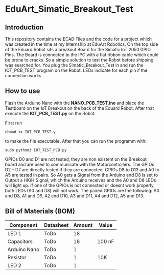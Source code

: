 # EduArt_Simatic_Breakout_Test

## Introduction

This repository contains the ECAD Files and the code for a project which was created in the time at my Internship at EduArt Robotics. On the top side of the Eduard Robot sits a breakout Board for the Simatic IoT 2050 GPIO Pins. The Board is connected to the IPC with a flat ribbon cable which could be prone to cracks. So a simple solution to test the Robot before shipping was searched for. You plug the Simatic_Breakout_Test in and run the IOT_PCB_TEST program on the Robot. LEDs indicate for each pin if the connection works.

## How to use

Flash the Arduino Nano with the **NANO_PCB_TEST.ino** and place the Testboard on the IoT Breakout on the back of the Eduard Robot. After that execute the **IOT_PCB_TEST.py** on the Robot.

First run 
```
chmod +x IOT_PCB_TEST.y
```
to make the file executable. After that you can run the programm with:
```
sudo python3 IOT_TEST_PCB.py
```

GPIOs D0 and D1 are not tested, they are non existent on the Breakout board and are used to communicate with the Motorcontrollers.
The GPIOs D2 - D7 are directly tested if they are connected. GPIOs D8 to D13 and A0 to A5 are tested in pairs. So A0 gets a Signal from the Arduino and D8 is set to Output a HIGH Signal, which the Arduino receives and the A0 and D8 LEDs will light up. If one of the GPIOs is not connected or doesnt work properly both LEDs (A0 and D8) will not work.
The paired GPIOs are the following: A0 and D8, A1 and D9, A2 and D10, A3 and D11, A4 and D12, A5 and D13.

## Bill of Materials (BOM)

| Component    | Datasheet | Amount | Value  |
| ------------ | --------- | ------ | ------ |
| LED 1        | ToDo      | 18     |        |
| Capacitors   | ToDo      | 18     | 100 nF |
| Arduino Nano | ToDo      | 1      |        |
| Resistor     | ToDo      | 1      | 10K    |
| LED 2        | ToDo      | 1      |        |
